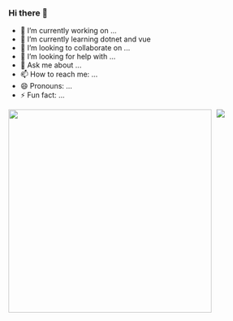 ### Hi there 👋

- 🔭 I’m currently working on ...
- 🌱 I’m currently learning dotnet and vue
- 👯 I’m looking to collaborate on ...
- 🤔 I’m looking for help with ...
- 💬 Ask me about ...
- 📫 How to reach me: ...
- 😄 Pronouns: ...
- ⚡ Fun fact: ...


<div>
      <div style="float: left; margin: 0 10px 0 0"><img width="400px" heith="100%" src="https://github-readme-stats.vercel.app/api/top-langs/?username=ramirescm&layout=compact" /></div>
      <div style="float: left"><img heith="100%" src="https://github-readme-stats.vercel.app/api?username=ramirescm&line_heigth=1" /></div>
   </div>

<!--
**ramirescm/ramirescm** is a ✨ _special_ ✨ repository because its `README.md` (this file) appears on your GitHub profile.
[![Ramires github stats](https://github-readme-stats.vercel.app/api?username=ramirescm)](https://github.com/ramirescm/github-readme-stats)
Here are some ideas to get you started:
<div style="display: flex;">
<div style="display: inline-block; padding: 0 10px 0 0; heigth: 300px">
   <img height="200" width="400" src="https://github-readme-stats.vercel.app/api/top-langs/?username=ramirescm&hide=html&line_heigth=10&layout=compact&theme=cobalt" />
</div>
<div style="display: inline-block;padding: 0 10px 0 0; heigth: 300px">
    <img height="200"  width="400" src="https://github-readme-stats.vercel.app/api?username=ramirescm&theme=cobalt" />
    </tr>
</div>
</div>
- 🔭 I’m currently working on ...
- 🌱 I’m currently learning ...
- 👯 I’m looking to collaborate on ...
- 🤔 I’m looking for help with ...
- 💬 Ask me about ...
- 📫 How to reach me: ...
- 😄 Pronouns: ...
- ⚡ Fun fact: ...
-->
